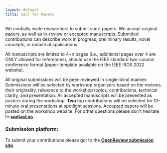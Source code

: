 ```yaml
---
layout: default
title: Call for Papers
---
```


We cordially invite researchers to submit short papers. We accept original papers, as well as in-review or accepted manuscripts. Submitted contributions can describe work in progress, preliminary results, novel concepts, or industrial applications.

All manuscripts are limited to 4+n pages (i.e., additional pages over 4 are ONLY allowed for references), should use the IEEE standard two-column conference format (paper template available on the IEEE IROS 2022 website).

All original submissions will be peer-reviewed in single-blind manner. Submissions will be selected by workshop organizers based on the reviews, their originality, relevance to the workshop topics, contributions, technical clarity, and presentation. All accepted manuscripts will be presented as posters during the workshop. **Two** top contributions will be selected for 10-minute oral presentations at spotlight sessions. Accepted papers will be posted on the workshop website. For other questions please don't hesitate to [**contact us**](mailto:probabilistic_robotics@dlr.de).



### Submission platform:

To submit your contributions please got to the [**OpenReview submission site**](https://openreview.net/group?id=IROS.org/2022/Workshop/PRDL).
